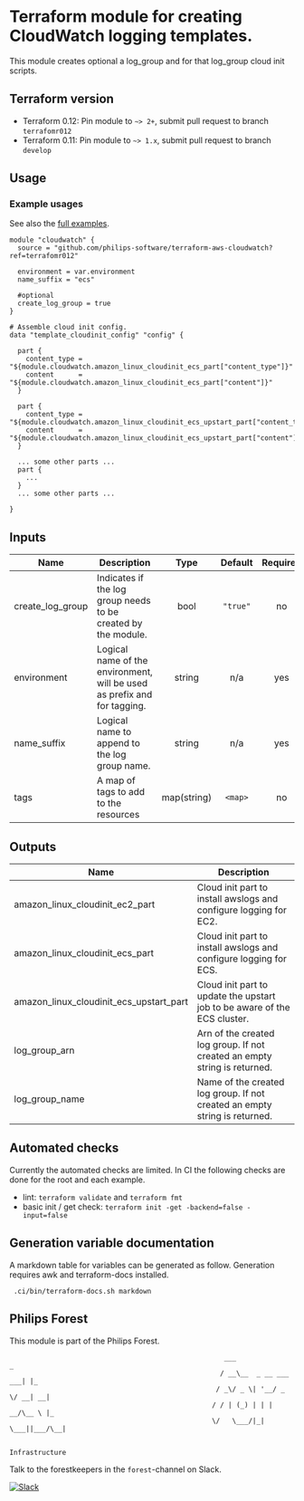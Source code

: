 # Terraform module for creating CloudWatch logging templates.

This module creates optional a log_group and for that log_group cloud init scripts.

## Terraform version

- Terraform 0.12: Pin module to `~> 2+`, submit pull request to branch `terrafomr012`
- Terraform 0.11: Pin module to `~> 1.x`, submit pull request to branch `develop`

## Usage

### Example usages

See also the [full examples](./examples).

```
module "cloudwatch" {
  source = "github.com/philips-software/terraform-aws-cloudwatch?ref=terrafomr012"

  environment = var.environment
  name_suffix = "ecs"

  #optional
  create_log_group = true
}

# Assemble cloud init config.
data "template_cloudinit_config" "config" {

  part {
    content_type = "${module.cloudwatch.amazon_linux_cloudinit_ecs_part["content_type"]}"
    content      = "${module.cloudwatch.amazon_linux_cloudinit_ecs_part["content"]}"
  }

  part {
    content_type = "${module.cloudwatch.amazon_linux_cloudinit_ecs_upstart_part["content_type"]}"
    content      = "${module.cloudwatch.amazon_linux_cloudinit_ecs_upstart_part["content"]}"
  }

  ... some other parts ...
  part {
    ...
  }
  ... some other parts ...

}
```

## Inputs

| Name | Description | Type | Default | Required |
|------|-------------|:----:|:-----:|:-----:|
| create\_log\_group | Indicates if the log group needs to be created by the module. | bool | `"true"` | no |
| environment | Logical name of the environment, will be used as prefix and for tagging. | string | n/a | yes |
| name\_suffix | Logical name to append to the log group name. | string | n/a | yes |
| tags | A map of tags to add to the resources | map(string) | `<map>` | no |

## Outputs

| Name | Description |
|------|-------------|
| amazon\_linux\_cloudinit\_ec2\_part | Cloud init part to install awslogs and configure logging for EC2. |
| amazon\_linux\_cloudinit\_ecs\_part | Cloud init part to install awslogs and configure logging for ECS. |
| amazon\_linux\_cloudinit\_ecs\_upstart\_part | Cloud init part to update the upstart job to be aware of the ECS cluster. |
| log\_group\_arn | Arn of the created log group. If not created an empty string is returned. |
| log\_group\_name | Name of the created log group. If not created an empty string is returned. |

## Automated checks
Currently the automated checks are limited. In CI the following checks are done for the root and each example.
- lint: `terraform validate` and `terraform fmt`
- basic init / get check: `terraform init -get -backend=false -input=false`

## Generation variable documentation
A markdown table for variables can be generated as follow. Generation requires awk and terraform-docs installed.

```
 .ci/bin/terraform-docs.sh markdown
```

## Philips Forest

This module is part of the Philips Forest.

```
                                                     ___                   _
                                                    / __\__  _ __ ___  ___| |_
                                                   / _\/ _ \| '__/ _ \/ __| __|
                                                  / / | (_) | | |  __/\__ \ |_
                                                  \/   \___/|_|  \___||___/\__|  

                                                                 Infrastructure
```

Talk to the forestkeepers in the `forest`-channel on Slack.

[![Slack](https://philips-software-slackin.now.sh/badge.svg)](https://philips-software-slackin.now.sh)
